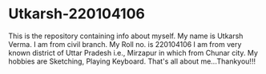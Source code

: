 # Utkarsh-220104106
This is the repository containing info about myself.
My name is Utkarsh Verma.
I am from civil branch.
My Roll no. is 220104106
I am from very known district of Uttar Pradesh i.e., Mirzapur in which from Chunar city.
My hobbies are Sketching, Playing Keyboard.
That's all about me...Thankyou!!!
